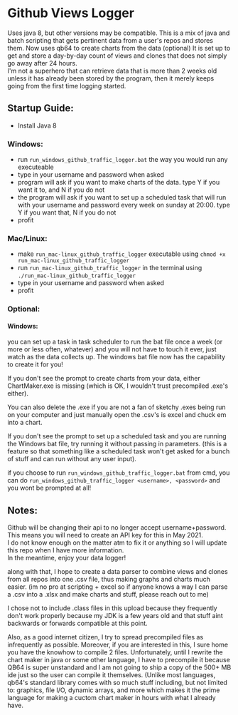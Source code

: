 # Github Views Logger  
Uses java 8, but other versions may be compatible.
This is a mix of java and batch scripting that gets pertinent data from a user's repos and stores them. Now uses qb64 to create charts from the data (optional)
It is set up to get and store a day-by-day count of views and clones that does not simply go away after 24 hours.  
I'm not a superhero that can retrieve data that is more than 2 weeks old unless it has already been stored by the program, then it merely keeps going from the first time logging started.  

## Startup Guide:  
* Install Java 8  
### Windows:
* run `run_windows_github_traffic_logger.bat` the way you would run any executeable
* type in your username and password when asked
* program will ask if you want to make charts of the data. type Y if you want it to, and N if you do not
* the program will ask if you want to set up a scheduled task that will run with your username and password every week on sunday at 20:00. type Y if you want that, N if you do not
* profit  
### Mac/Linux:
* make `run_mac-linux_github_traffic_logger` executable using `chmod +x run_mac-linux_github_traffic_logger`  
* run `run_mac-linux_github_traffic_logger` in the terminal using `./run_mac-linux_github_traffic_logger`
* type in your username and password when asked    
* profit  

### Optional:  
#### Windows:
you can set up a task in task scheduler to run the bat file once a week (or more or less often, whatever) and you will not have to touch it ever, just watch as the data collects up. The windows bat file now has the capability to create it for you! 

If you don't see the prompt to create charts from your data, either ChartMaker.exe is missing (which is OK, I wouldn't trust precompiled .exe's either).

You can also delete the .exe if you are not a fan of sketchy .exes being run on your computer and just manually open the .csv's is excel and chuck em into a chart.

If you don't see the prompt to set up a scheduled task and you are running the Windows bat file, try running it without passing in parameters. (this is a feature so that something like a scheduled task won't get asked for a bunch of stuff and can run without any user input).

if you choose to run `run_windows_github_traffic_logger.bat` from cmd, you can do `run_windows_github_traffic_logger <username>, <password>` and you wont be prompted at all!

## Notes:  
Github will be changing their api to no longer accept username+password.   
This means you will need to create an API key for this in May 2021.  
I do not know enough on the matter atm to fix it or anything so I will update this repo when I have more information.  
In the meantime, enjoy your data logger!  

along with that, I hope to create a data parser to combine views and clones from all repos into one .csv file, thus making graphs and charts much easier. 
(im no pro at scripting + excel so if anyone knows a way I can parse a .csv into a .xlsx and make charts and stuff, please reach out to me)

I chose not to include .class files in this upload because they frequently don't work properly because my JDK is a few years old and that stuff aint backwards or forwards compatible at this point. 
  
Also, as a good internet citizen, I try to spread precompiled files as infrequently as possible. Moreover, if you are interested in this, I sure home you have the knowhow to compile 2 files. 
Unfortunately, until I rewrite the chart maker in java or some other language, I have to precompile it because QB64 is super unstandard and I am not going to ship a copy of the 500+ MB ide just so the user can compile it themselves. (Unlike most languages, qb64's standard library comes with so much stuff including, but not limited to: graphics, file I/O, dynamic arrays, and more which makes it the prime language for making a cuctom chart maker in hours with what I already have.